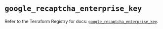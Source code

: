 # `google_recaptcha_enterprise_key`

Refer to the Terraform Registry for docs: [`google_recaptcha_enterprise_key`](https://registry.terraform.io/providers/hashicorp/google-beta/5.26.0/docs/resources/google_recaptcha_enterprise_key).
